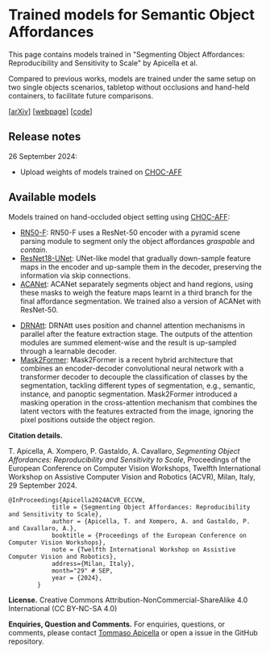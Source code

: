 # Trained models for Semantic Object Affordances
This page contains models trained in "Segmenting Object Affordances: Reproducibility and Sensitivity to Scale" by Apicella et al. 

Compared to previous works, models are trained under the same setup on two single objects scenarios, tabletop without occlusions and hand-held containers, to facilitate future comparisons. 

[[arXiv](https://arxiv.org/abs/2409.01814)]
[[webpage](https://apicis.github.io/aff-seg/)] 
[[code](https://github.com/apicis/aff-seg/)]

## Release notes
26 September 2024:
* Upload weights of models trained on [CHOC-AFF](https://arxiv.org/abs/2308.11233)


## Available models
Models trained on hand-occluded object setting using [CHOC-AFF](https://arxiv.org/abs/2308.11233):
* [RN50-F](https://ieeexplore.ieee.org/document/9190733): RN50-F uses a ResNet-50 encoder with a pyramid scene parsing module to segment only the object affordances *graspable* and *contain*. 
* [ResNet18-UNet](https://arxiv.org/abs/1505.04597): UNet-like model that gradually down-sample feature maps in the encoder and up-sample them in the decoder, preserving the information via skip connections.
* [ACANet](https://arxiv.org/abs/2308.11233): ACANet separately segments object and hand regions, using these masks to weigh the feature maps learnt in a third branch for the final affordance segmentation. We trained also a version of ACANet with ResNet-50.
<!-- Models trained on unoccluded object setting using [UMD](...):
* [AffordanceNet](...): AffordanceNet is a two-stage method that detects the object and segments affordances.
* [CNN](...): CNN is based on an encoder-decoder architecture to segment affordances. 
Models trained on both settings: -->
* [DRNAtt](https://www.sciencedirect.com/science/article/pii/S0925231221000278): DRNAtt uses position and channel attention mechanisms in parallel after the feature extraction stage. The outputs of the attention modules are summed element-wise and the result is up-sampled through a learnable decoder.
* [Mask2Former](https://arxiv.org/abs/2112.01527): Mask2Former is a recent hybrid architecture that combines an encoder-decoder convolutional neural network with a transformer decoder to decouple the classification of classes by the segmentation, tackling different types of segmentation, e.g., semantic, instance, and panoptic segmentation. Mask2Former introduced a masking operation in the cross-attention mechanism that combines the latent vectors with the features extracted from the image, ignoring the pixel positions outside the object region.

**Citation details.**

T. Apicella, A. Xompero, P. Gastaldo, A. Cavallaro, <i>Segmenting Object Affordances: Reproducibility and Sensitivity to Scale</i>, 
Proceedings of the European Conference on Computer Vision Workshops, Twelfth International Workshop on Assistive Computer Vision and Robotics (ACVR),
Milan, Italy, 29 September 2024.

```
@InProceedings{Apicella2024ACVR_ECCVW,
            title = {Segmenting Object Affordances: Reproducibility and Sensitivity to Scale},
            author = {Apicella, T. and Xompero, A. and Gastaldo, P. and Cavallaro, A.},
            booktitle = {Proceedings of the European Conference on Computer Vision Workshops},
            note = {Twelfth International Workshop on Assistive Computer Vision and Robotics},
            address={Milan, Italy},
            month="29" # SEP,
            year = {2024},
        }
```

**License.** Creative Commons Attribution-NonCommercial-ShareAlike 4.0 International (CC BY-NC-SA 4.0)

**Enquiries, Question and Comments.** For enquiries, questions, or comments, please contact [Tommaso Apicella](mailto:tommaso.apicella@edu.unige.it) or open a issue in the GitHub repository.
